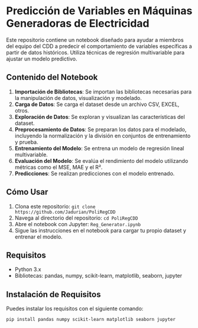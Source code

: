 # Predicción de Variables en Máquinas Generadoras de Electricidad

Este repositorio contiene un notebook diseñado para ayudar a miembros del equipo del CDD a predecir el comportamiento de variables específicas a partir de datos históricos. Utiliza técnicas de regresión multivariable para ajustar un modelo predictivo.

## Contenido del Notebook

1. **Importación de Bibliotecas**: Se importan las bibliotecas necesarias para la manipulación de datos, visualización y modelado.
2. **Carga de Datos**: Se carga el dataset desde un archivo CSV, EXCEL, otros.
3. **Exploración de Datos**: Se exploran y visualizan las características del dataset.
4. **Preprocesamiento de Datos**: Se preparan los datos para el modelado, incluyendo la normalización y la división en conjuntos de entrenamiento y prueba.
5. **Entrenamiento del Modelo**: Se entrena un modelo de regresión lineal multivariable.
6. **Evaluación del Modelo**: Se evalúa el rendimiento del modelo utilizando métricas como el MSE, MAE y el R².
7. **Predicciones**: Se realizan predicciones con el modelo entrenado.

## Cómo Usar

1. Clona este repositorio: `git clone https://github.com/Jadurian/PoliRegCDD`
2. Navega al directorio del repositorio: `cd PoliRegCDD`
3. Abre el notebook con Jupyter: `Reg_Generator.ipynb`
4. Sigue las instrucciones en el notebook para cargar tu propio dataset y entrenar el modelo.

## Requisitos

- Python 3.x
- Bibliotecas: pandas, numpy, scikit-learn, matplotlib, seaborn, jupyter

## Instalación de Requisitos

Puedes instalar los requisitos con el siguiente comando:
```sh
pip install pandas numpy scikit-learn matplotlib seaborn jupyter
